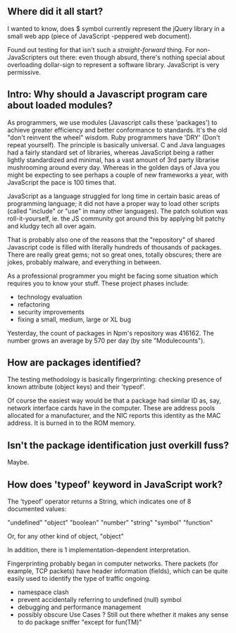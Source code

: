 
## Where did it all start?

I wanted to know, does $ symbol currently represent the jQuery
library in a small web app (piece of JavaScript -peppered
web document).

Found out testing for that isn't such a *straight-forward*
thing. For non-JavaScripters out there: even though absurd,
there's nothing special about overloading dollar-sign to represent
a software library. JavaScript is very permissive.

## Intro: Why should a Javascript program care about loaded modules?

As programmers, we use modules (Javascript calls these 'packages')
to achieve greater efficiency and better conformance to
standards. It's the old "don't reinvent the wheel" wisdom.
Ruby programmers have 'DRY' (Don't repeat yourself). The principle
is basically universal. C and Java languages had a fairly
standard set of libraries, whereas JavaScript being a rather
lightly standardized and minimal, has a vast amount of 3rd
party librarise mushrooming around every day. Whereas in
the golden days of Java you might be expecting to see perhaps
a couple of new frameworks a year, with JavaScript the pace
is 100 times that.

JavaScript as a language struggled for long time in
certain basic areas of programming language; it did not
have a proper way to load other scripts (called "include"
or "use" in many other languages). The patch solution
was roll-it-yourself, ie. the JS community got around
this by applying bit patchy and kludgy tech all over again.

That is probably also one of the reasons that the "repository"
of shared Javascript code is filled with literally hundreds of
thousands of packages. There are really great gems; not so great
ones, totally obscures; there are jokes, probably malware,
and everything in between.

As a professional programmer you might be facing some situation
which requires you to know your stuff. These project phases
include:
- technology evaluation
- refactoring
- security improvements
- fixing a small, medium, large or XL bug

Yesterday, the count of packages in Npm's repository was
416162. The number grows an average by 570 per day (by
site "Modulecounts").

## How are packages identified?

The testing methodology is
basically fingerprinting: checking presence of
known attribute (object keys) and their 'typeof'.

Of course the easiest way would be that a package
had similar ID as, say, network interface cards have
in the computer. These are address pools allocated for
a manufacturer, and the NIC reports this identity as
the MAC address. It is burned in to the ROM memory.

## Isn't the package identification just overkill fuss?

Maybe.

## How does 'typeof' keyword in JavaScript work?

The 'typeof' operator returns a String, which indicates
one of 8 documented values:

"undefined"
"object"
"boolean"
"number"
"string"
"symbol"
"function"

Or, for any other kind of object, "object"

In addition, there is 1 implementation-dependent
interpretation.

Fingerprinting probably began in computer networks.
There packets (for example, TCP packets) have header
information (fields), which can be quite easily used
to identify the type of traffic ongoing.


- namespace clash
- prevent accidentally referring to undefined (null) symbol
- debugging and performance management
- possibly obscure Use Cases ? Still out there whether it makes
  any sense to do package sniffer "except for fun(TM)"
